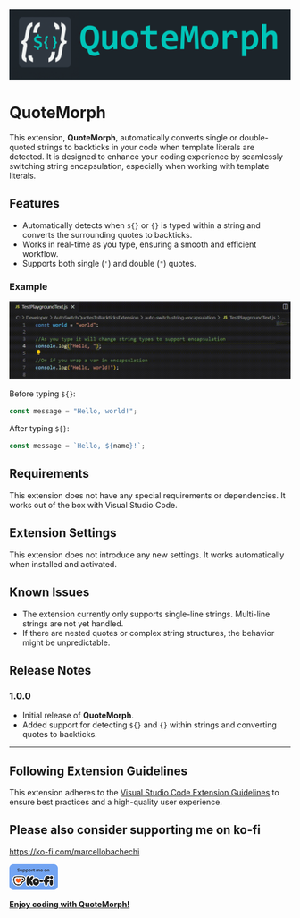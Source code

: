 <img style="width:auto; max-height:256px" src="docs/images/banner.png"/>
    


# QuoteMorph

This extension, **QuoteMorph**, automatically converts single or double-quoted strings to backticks in your code when template literals are detected. It is designed to enhance your coding experience by seamlessly switching string encapsulation, especially when working with template literals.

## Features

- Automatically detects when `${}` or `{}` is typed within a string and converts the surrounding quotes to backticks.
- Works in real-time as you type, ensuring a smooth and efficient workflow.
- Supports both single (`'`) and double (`"`) quotes.

### Example
![Demo Video](docs/images/Demo.gif)

Before typing `${}`:
```typescript
const message = "Hello, world!";
```

After typing `${}`:
```typescript
const message = `Hello, ${name}!`;
```

## Requirements

This extension does not have any special requirements or dependencies. It works out of the box with Visual Studio Code.

## Extension Settings

This extension does not introduce any new settings. It works automatically when installed and activated.

## Known Issues

- The extension currently only supports single-line strings. Multi-line strings are not yet handled.
- If there are nested quotes or complex string structures, the behavior might be unpredictable.

## Release Notes

### 1.0.0

- Initial release of **QuoteMorph**.
- Added support for detecting `${}` and `{}` within strings and converting quotes to backticks.

---

## Following Extension Guidelines

This extension adheres to the [Visual Studio Code Extension Guidelines](https://code.visualstudio.com/api/references/extension-guidelines) to ensure best practices and a high-quality user experience.

## Please also consider supporting me on ko-fi
https://ko-fi.com/marcellobachechi

<a href='https://ko-fi.com/marcellobachechi' target='_blank'><img height='35' style='border:0px;height:46px;' src='docs/images/kofi.png' border='0' alt='Buy Me a Coffee at ko-fi.com' />


**Enjoy coding with QuoteMorph!**
